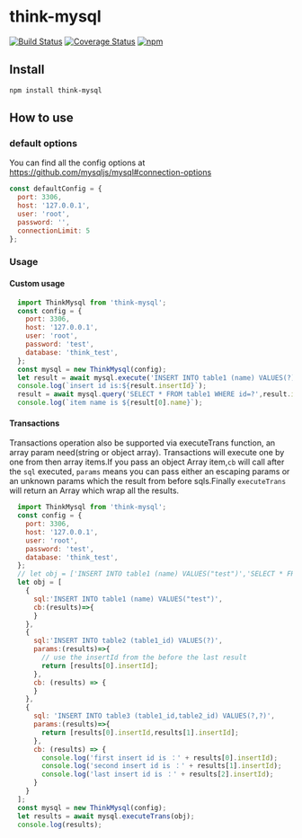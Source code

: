 # think-mysql
[![Build Status](https://travis-ci.org/thinkjs/think-mysql.svg?branch=master)](https://travis-ci.org/thinkjs/think-mysql)
[![Coverage Status](https://coveralls.io/repos/github/thinkjs/think-mysql/badge.svg?branch=master)](https://coveralls.io/github/thinkjs/think-mysql?branch=master)
[![npm](https://img.shields.io/npm/v/think-mysql.svg?style=flat-square)](https://www.npmjs.com/package/think-mysql)
## Install

```
npm install think-mysql
```

## How to use

### default options

You can find all the config options at https://github.com/mysqljs/mysql#connection-options

```js
const defaultConfig = {
  port: 3306,
  host: '127.0.0.1',
  user: 'root',
  password: '',
  connectionLimit: 5
};
```

### Usage

#### Custom usage
```js
  import ThinkMysql from 'think-mysql';
  const config = {
    port: 3306,
    host: '127.0.0.1',
    user: 'root',
    password: 'test',
    database: 'think_test',
  };
  const mysql = new ThinkMysql(config);
  let result = await mysql.execute('INSERT INTO table1 (name) VALUES(?)','thinkjs');
  console.log(`insert id is:${result.insertId}`);
  result = await mysql.query('SELECT * FROM table1 WHERE id=?',result.insertId);
  console.log(`item name is ${result[0].name}`);
```

#### Transactions
Transactions operation also be supported via executeTrans function, an array param need(string or object array).
Transactions will execute one by one from then array items.If you pass an object Array item,`cb` will call after the `sql` executed,
`params` means you can pass either an escaping params or an unknown params which the result from before sqls.Finally 
`executeTrans` will return an Array which wrap all the results.

```js
  import ThinkMysql from 'think-mysql';
  const config = {
    port: 3306,
    host: '127.0.0.1',
    user: 'root',
    password: 'test',
    database: 'think_test',
  };
  // let obj = ['INSERT INTO table1 (name) VALUES("test")','SELECT * FROM table1',];
  let obj = [
    {
      sql:'INSERT INTO table1 (name) VALUES("test")',
      cb:(results)=>{
      }
    },
    {
      sql:'INSERT INTO table2 (table1_id) VALUES(?)',
      params:(results)=>{
        // use the insertId from the before the last result
        return [results[0].insertId];
      },
      cb: (results) => {
      }
    },
    {
      sql: 'INSERT INTO table3 (table1_id,table2_id) VALUES(?,?)',
      params:(results)=>{
        return [results[0].insertId,results[1].insertId];
      },
      cb: (results) => {
        console.log('first insert id is ：' + results[0].insertId);
        console.log('second insert id is ：' + results[1].insertId);
        console.log('last insert id is ：' + results[2].insertId);
      }
    }
  ];
  const mysql = new ThinkMysql(config);
  let results = await mysql.executeTrans(obj);
  console.log(results);
```